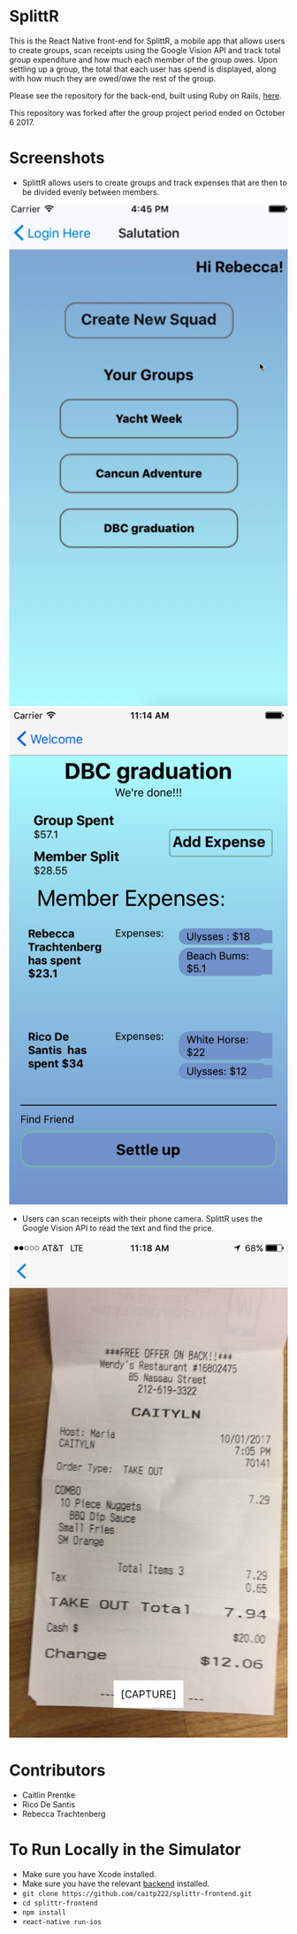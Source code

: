 # SplittR

This is the React Native front-end for SplittR, a mobile app that allows users to create groups, scan receipts using the Google Vision API and track total group expenditure and how much each member of the group owes. Upon settling up a group, the total that each user has spend is displayed, along with how much they are owed/owe the rest of the group. 

Please see the repository for the back-end, built using Ruby on Rails, [here](https://github.com/caitp222/splittr-backend).

This repository was forked after the group project period ended on October 6 2017.

# Screenshots

- SplittR allows users to create groups and track expenses that are then to be divided evenly between members.

![alt-text](https://github.com/caitp222/splittr-frontend/blob/screenshots/screenshots/Screenshot3.png)
![alt-text](https://github.com/caitp222/splittr-frontend/blob/screenshots/screenshots/screenshot4.png)

- Users can scan receipts with their phone camera. SplittR uses the Google Vision API to read the text and find the price.

![alt text](https://github.com/caitp222/splittr-frontend/blob/screenshots/screenshots/Screenshot1.jpg)

# Contributors
- Caitlin Prentke
- Rico De Santis
- Rebecca Trachtenberg

# To Run Locally in the Simulator
- Make sure you have Xcode installed.
- Make sure you have the relevant [backend](https://github.com/caitp222/splittr-backend) installed.
- `git clone https://github.com/caitp222/splittr-frontend.git`
- `cd splittr-frontend`
- `npm install`
- `react-native run-ios`
